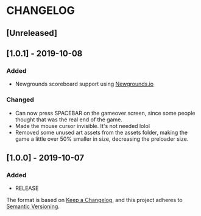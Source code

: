 # CHANGELOG
## [Unreleased]


## [1.0.1] - 2019-10-08
### Added
- Newgrounds scoreboard support using [Newgrounds.io](https://www.newgrounds.io)
### Changed
- Can now press SPACEBAR on the gameover screen, since some people thought that was the real end of the game.
- Made the mouse cursor invisible. It's not needed lolol
- Removed some unused art assets from the assets folder, making the game a little over 50% smaller in size, decreasing the preloader size.

## [1.0.0] - 2019-10-07
### Added
- RELEASE

The format is based on [Keep a Changelog](https://keepachangelog.com/en/1.0.0/),
and this project adheres to [Semantic Versioning](https://semver.org/spec/v2.0.0.html).

